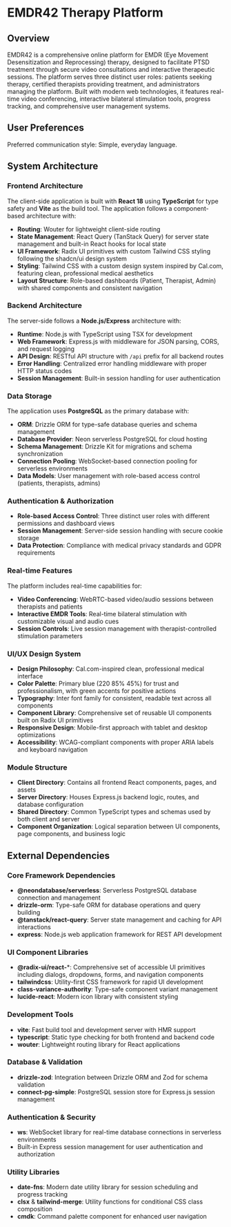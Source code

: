# EMDR42 Therapy Platform

## Overview

EMDR42 is a comprehensive online platform for EMDR (Eye Movement Desensitization and Reprocessing) therapy, designed to facilitate PTSD treatment through secure video consultations and interactive therapeutic sessions. The platform serves three distinct user roles: patients seeking therapy, certified therapists providing treatment, and administrators managing the platform. Built with modern web technologies, it features real-time video conferencing, interactive bilateral stimulation tools, progress tracking, and comprehensive user management systems.

## User Preferences

Preferred communication style: Simple, everyday language.

## System Architecture

### Frontend Architecture
The client-side application is built with **React 18** using **TypeScript** for type safety and **Vite** as the build tool. The application follows a component-based architecture with:

- **Routing**: Wouter for lightweight client-side routing
- **State Management**: React Query (TanStack Query) for server state management and built-in React hooks for local state
- **UI Framework**: Radix UI primitives with custom Tailwind CSS styling following the shadcn/ui design system
- **Styling**: Tailwind CSS with a custom design system inspired by Cal.com, featuring clean, professional medical aesthetics
- **Layout Structure**: Role-based dashboards (Patient, Therapist, Admin) with shared components and consistent navigation

### Backend Architecture
The server-side follows a **Node.js/Express** architecture with:

- **Runtime**: Node.js with TypeScript using TSX for development
- **Web Framework**: Express.js with middleware for JSON parsing, CORS, and request logging
- **API Design**: RESTful API structure with `/api` prefix for all backend routes
- **Error Handling**: Centralized error handling middleware with proper HTTP status codes
- **Session Management**: Built-in session handling for user authentication

### Data Storage
The application uses **PostgreSQL** as the primary database with:

- **ORM**: Drizzle ORM for type-safe database queries and schema management
- **Database Provider**: Neon serverless PostgreSQL for cloud hosting
- **Schema Management**: Drizzle Kit for migrations and schema synchronization
- **Connection Pooling**: WebSocket-based connection pooling for serverless environments
- **Data Models**: User management with role-based access control (patients, therapists, admins)

### Authentication & Authorization
- **Role-based Access Control**: Three distinct user roles with different permissions and dashboard views
- **Session Management**: Server-side session handling with secure cookie storage
- **Data Protection**: Compliance with medical privacy standards and GDPR requirements

### Real-time Features
The platform includes real-time capabilities for:

- **Video Conferencing**: WebRTC-based video/audio sessions between therapists and patients
- **Interactive EMDR Tools**: Real-time bilateral stimulation with customizable visual and audio cues
- **Session Controls**: Live session management with therapist-controlled stimulation parameters

### UI/UX Design System
- **Design Philosophy**: Cal.com-inspired clean, professional medical interface
- **Color Palette**: Primary blue (220 85% 45%) for trust and professionalism, with green accents for positive actions
- **Typography**: Inter font family for consistent, readable text across all components
- **Component Library**: Comprehensive set of reusable UI components built on Radix UI primitives
- **Responsive Design**: Mobile-first approach with tablet and desktop optimizations
- **Accessibility**: WCAG-compliant components with proper ARIA labels and keyboard navigation

### Module Structure
- **Client Directory**: Contains all frontend React components, pages, and assets
- **Server Directory**: Houses Express.js backend logic, routes, and database configuration
- **Shared Directory**: Common TypeScript types and schemas used by both client and server
- **Component Organization**: Logical separation between UI components, page components, and business logic

## External Dependencies

### Core Framework Dependencies
- **@neondatabase/serverless**: Serverless PostgreSQL database connection and management
- **drizzle-orm**: Type-safe ORM for database operations and query building
- **@tanstack/react-query**: Server state management and caching for API interactions
- **express**: Node.js web application framework for REST API development

### UI Component Libraries
- **@radix-ui/react-***: Comprehensive set of accessible UI primitives including dialogs, dropdowns, forms, and navigation components
- **tailwindcss**: Utility-first CSS framework for rapid UI development
- **class-variance-authority**: Type-safe component variant management
- **lucide-react**: Modern icon library with consistent styling

### Development Tools
- **vite**: Fast build tool and development server with HMR support
- **typescript**: Static type checking for both frontend and backend code
- **wouter**: Lightweight routing library for React applications

### Database & Validation
- **drizzle-zod**: Integration between Drizzle ORM and Zod for schema validation
- **connect-pg-simple**: PostgreSQL session store for Express.js session management

### Authentication & Security
- **ws**: WebSocket library for real-time database connections in serverless environments
- Built-in Express session management for user authentication and authorization

### Utility Libraries
- **date-fns**: Modern date utility library for session scheduling and progress tracking
- **clsx** & **tailwind-merge**: Utility functions for conditional CSS class composition
- **cmdk**: Command palette component for enhanced user navigation